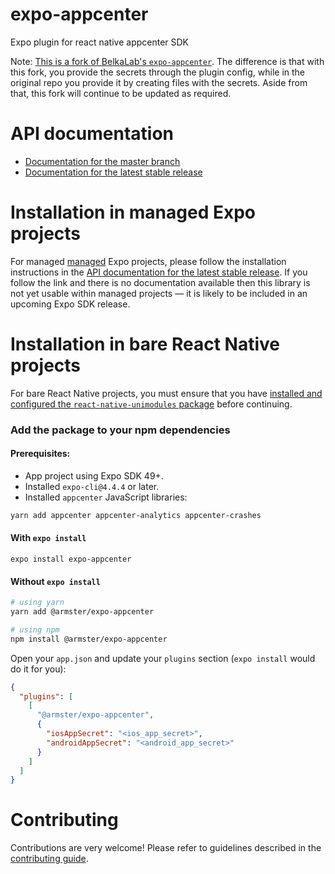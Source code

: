 # expo-appcenter

Expo plugin for react native appcenter SDK

Note: [This is a fork of BelkaLab's `expo-appcenter`](https://github.com/BelkaLab/expo-appcenter). The difference is that with this fork, you provide the secrets through the plugin config, while in the original repo you provide it by creating files with the secrets. Aside from that, this fork will continue to be updated as required.

# API documentation

- [Documentation for the master branch](https://github.com/expo/expo/blob/master/docs/pages/versions/unversioned/sdk/appcenter.md)
- [Documentation for the latest stable release](https://docs.expo.io/versions/latest/sdk/appcenter/)

# Installation in managed Expo projects

For managed [managed](https://docs.expo.io/versions/latest/introduction/managed-vs-bare/) Expo projects, please follow the installation instructions in the [API documentation for the latest stable release](#api-documentation). If you follow the link and there is no documentation available then this library is not yet usable within managed projects &mdash; it is likely to be included in an upcoming Expo SDK release.

# Installation in bare React Native projects

For bare React Native projects, you must ensure that you have [installed and configured the `react-native-unimodules` package](https://github.com/expo/expo/tree/master/packages/react-native-unimodules) before continuing.

### Add the package to your npm dependencies

#### Prerequisites:

- App project using Expo SDK 49+.
- Installed `expo-cli@4.4.4` or later.
- Installed `appcenter` JavaScript libraries:

```sh
yarn add appcenter appcenter-analytics appcenter-crashes
```

#### With `expo install`

```
expo install expo-appcenter
```

#### Without `expo install`

```sh
# using yarn
yarn add @armster/expo-appcenter

# using npm
npm install @armster/expo-appcenter
```

Open your `app.json` and update your `plugins` section (`expo install` would do it for you):

```json
{
  "plugins": [
    [
      "@armster/expo-appcenter",
      {
        "iosAppSecret": "<ios_app_secret>",
        "androidAppSecret": "<android_app_secret>"
      }
    ]
  ]
}
```

# Contributing

Contributions are very welcome! Please refer to guidelines described in the [contributing guide](https://github.com/expo/expo#contributing).

